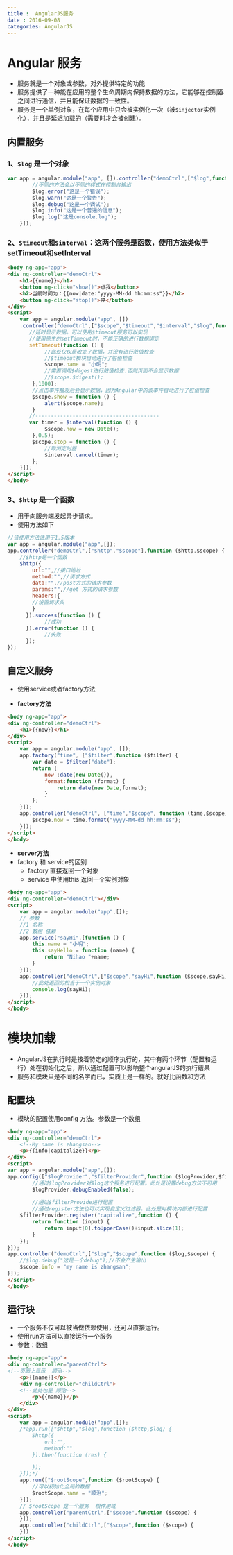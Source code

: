 ```yaml
---
title :  AngularJS服务 
date : 2016-09-08
categories: AngularJS
---
```

# Angular 服务
* 服务就是一个对象或参数，对外提供特定的功能
* 服务提供了一种能在应用的整个生命周期内保持数据的方法，它能够在控制器之间进行通信，并且能保证数据的一致性。
* 服务是一个单例对象，在每个应用中只会被实例化一次（被`$injector`实例化），并且是延迟加载的（需要时才会被创建）。
## 内置服务
### 1、`$log`  是一个对象
```javascript
var app = angular.module("app", []).controller("demoCtrl",["$log",function ($log) {
		//不同的方法会以不同的样式在控制台输出
        $log.error("这是一个错误");
        $log.warn("这是一个警告");
        $log.debug("这是一个调试");
        $log.info("这是一个普通的信息");
        $log.log("这是console.log");
    }]);
```
### 2、`$timeout`和`$interval`：这两个服务是函数，使用方法类似于setTimeout和setInterval
```html
<body ng-app="app">
<div ng-controller="demoCtrl">
	<h1>{{name}}</h1>
    <button ng-click="show()">点我</button>
    <h2>当前时间为：{{now|date:"yyyy-MM-dd hh:mm:ss"}}</h2>
    <button ng-click="stop()">停</button>
</div>
<script>
    var app = angular.module("app", [])
    .controller("demoCtrl",["$scope","$timeout","$interval","$log",function ($scope,$timeout,$interval,$log) {
       //延时显示数据。可以使用$timeout服务可以实现
       //使用原生的setTimeout时，不能正确的进行数据绑定
       setTimeout(function () {
            //此处仅仅是改变了数据，并没有进行脏值检查
            //$timeout模块自动进行了脏值检查
            $scope.name = "小明";
            //需要调用$digest进行脏值检查.否则页面不会显示数据
			//$scope.$digest();
        },1000);
        //点击事件触发后会显示数据，因为Angular中的该事件自动进行了脏值检查
        $scope.show = function () {
            alert($scope.name);
        }
       //----------------------------------------
       var timer = $interval(function () {
            $scope.now = new Date();
        },0.5);
        $scope.stop = function () {
            //取消定时器
            $interval.cancel(timer);
        };
    }]);
</script>
</body>
```
### 3、`$http`  是一个函数
* 用于向服务端发起异步请求。
* 使用方法如下
```javascript
//该使用方法适用于1.5版本
var app = angular.module("app",[]);
app.controller("demoCtrl",["$http","$scope"],function ($http,$scope) {
    //$http是一个函数
    $http({
        url:"",//接口地址
        method:"",//请求方式
        data:"",//post方式的请求参数
        params:"",//get 方式的请求参数
        headers:{
        //设置请求头
        }
      }).success(function () {
      		//成功
      }).error(function () {
      		//失败
      });
});
```
## 自定义服务
* 使用service或者factory方法
- **factory方法**
```html
<body ng-app="app">
<div ng-controller="demoCtrl">
    <h1>{{now}}</h1>
</div>
<script>
    var app = angular.module("app", []);
    app.factory("time", ["$filter",function ($filter) {
        var date = $filter("date");
        return {
            now :date(new Date()),
            format:function (format) {
                return date(new Date,format);
            }
        };
    }]);
    app.controller("demoCtrl", ["time","$scope", function (time,$scope) {
        $scope.now = time.format("yyyy-MM-dd hh:mm:ss");
    }]);
</script>
</body>
```
*  **server方法**
*  factory 和 service的区别
     * factory 直接返回一个对象
     * service 中使用this  返回一个实例对象
```html
<body ng-app="app">
<div ng-controller="demoCtrl"></div>
<script>
    var app = angular.module("app",[]);
    // 参数
    //1 名称
    //2 数组 依赖
    app.service("sayHi",[function () {
        this.name = "小明";
        this.sayHello = function (name) {
            return "Nihao "+name;
        }
    }]);
    app.controller("demoCtrl",["$scope","sayHi",function ($scope,sayHi) {
        //此处返回的相当于一个实例对象
        console.log(sayHi);
    }]);
</script>
</body>
```
# 模块加载
- AngularJS在执行时是按着特定的顺序执行的，其中有两个环节（配置和运行）处在初始化之后，所以通过配置可以影响整个angularJS的执行结果
- 服务和模块只是不同的名字而已，实质上是一样的。就好比函数和方法
##  配置块
- 模块的配置使用config 方法。参数是一个数组
```html
<body ng-app="app">
<div ng-controller="demoCtrl">
	<!--My name is zhangsan-->
    <p>{{info|capitalize}}</p>
</div>
<script>
var app = angular.module("app",[]);
app.config(["$logProvider","$filterProvider",function ($logProvider,$filterProvide) {
        //通过$logProvider对$log这个服务进行配置。此处是设置debug方法不可用
        $logProvider.debugEnabled(false);
        
        //通过$filterProvide进行配置
        //通过register方法也可以实现自定义过滤器。此处是对模块内部进行配置
    $filterProvider.register("capitalize",function () {
        return function (input) {
        	return input[0].toUpperCase()+input.slice(1);
        }
    });
}]);
app.controller("demoCtrl",["$log","$scope",function ($log,$scope) {
	//$log.debug("这是一个debug");//不会产生输出
	$scope.info = "my name is zhangsan";
}]);
</script>
</body>
```
## 运行块
- 一个服务不仅可以被当做依赖使用，还可以直接运行。
- 使用run方法可以直接运行一个服务
- 参数：数组
```html
<body ng-app="app">
<div ng-controller="parentCtrl">
<!--页面上显示  顺治-->
    <p>{{name}}</p>
    <div ng-controller="childCtrl">
    <!--此处也是 顺治-->
    	<p>{{name}}</p>
    </div>
</div>
<script>
	var app = angular.module("app",[]);
    /*app.run(["$http","$log",function ($http,$log) {
        $http({
            url:"",
            method:""
        }).then(function (res) {

        });
    }]);*/
    app.run(["$rootScope",function ($rootScope) {
        //可以初始化全局的数据
        $rootScope.name = "顺治";
    }]);
    // $rootScope 是一个服务  根作用域
    app.controller("parentCtrl",["$scope",function ($scope) {
    }]);
    app.controller("childCtrl",["$scope",function ($scope) {
    }])
</script>
</body>
```
